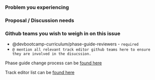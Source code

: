### Problem you experiencing



### Proposal / Discussion needs



### Github teams you wish to weigh in on this issue

- @devbootcamp-curriculum/phase-guide-reviewers - `required`
- `@ mention all relevant track editor github teams here to ensure they are involved in the disucssion.`


Phase guide change process can be [found here](https://confluence.devbootcamp.com/x/Vg0v)

Track editor list can be [found here](https://github.com/orgs/devbootcamp-curriculum/teams?utf8=%E2%9C%93&query=track-)




